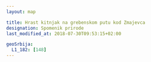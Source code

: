 ```yaml
---
layout: map

title: Hrast kitnjak na grebenskom putu kod Zmajevca
designation: Spomenik prirode
last_modified_at: 2018-07-30T09:53:15+02:00

geoSrbija:
  L1_182: [148]
---
```

